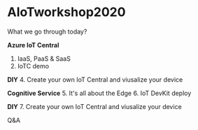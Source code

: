 # AIoTworkshop2020

What we go through today?

**Azure IoT Central**
  1. IaaS, PaaS & SaaS
  2. IoTC demo
  
**DIY**
  4. Create your own IoT Central and viusalize your device
  
**Cognitive Service**
  5. It's all about the Edge
  6. IoT DevKit deploy

**DIY**
  7. Create your own IoT Central and viusalize your device
  
Q&A
